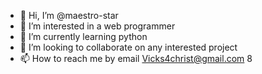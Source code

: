 - 👋 Hi, I’m @maestro-star
- 👀 I’m interested in a web programmer 
- 🌱 I’m currently learning python 
- 💞️ I’m looking to collaborate on any interested project
- 📫 How to reach me by email Vicks4christ@gmail.com 8

<!---
maestro-star/maestro-star is a ✨ special ✨ repository because its `README.md` (this file) appears on your GitHub profile.
You can click the Preview link to take a look at your changes.
--->
